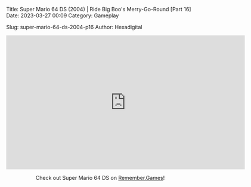 Title: Super Mario 64 DS (2004) | Ride Big Boo's Merry-Go-Round [Part 16]
Date: 2023-03-27 00:09
Category: Gameplay

Slug: super-mario-64-ds-2004-p16
Author: Hexadigital

<center><iframe src="https://www.youtube.com/embed/i-QzvYA5Txk?feature=oembed" allow="accelerometer; autoplay; encrypted-media; gyroscope; picture-in-picture" width="640" height="360" frameborder="0"></iframe>

Check out Super Mario 64 DS on [Remember.Games](https://remember.games/game/2250/super-mario-64-ds/)!</center>